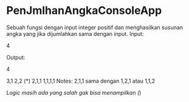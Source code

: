 # PenJmlhanAngkaConsoleApp

Sebuah fungsi dengan input integer positif dan menghasilkan susunan angka yang jika dijumlahkan sama dengan input.
Input:

4

Output:

4

3,1
2,2
(*) 2,1,1
1,1,1,1
Notes: 2,1,1 sama dengan 1,2,1 atau 1,1,2

*Logic masih ada yang salah gak bisa menampilkan (*) 
